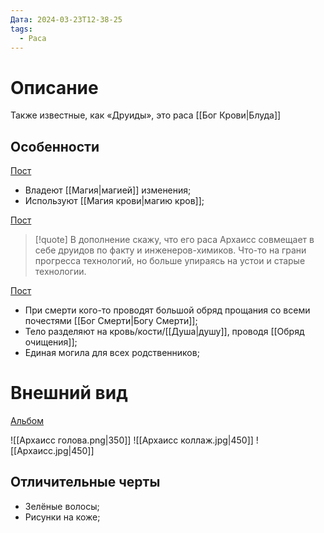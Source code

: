 ```yaml
---
Дата: 2024-03-23T12-38-25
tags:
  - Раса
---
```

# Описание
Также известные, как «Друиды», это раса [[Бог Крови|Блуда]]
## Особенности
[Пост](https://vk.com/wall-159799193_8313)
* Владеют [[Магия|магией]] изменения;
* Используют [[Магия крови|магию кров]];

[Пост](https://vk.com/wall-208978263_502)
>[!quote]
>В дополнение скажу, что его раса Архаисс совмещает в себе друидов по факту и инженеров-химиков. Что-то на грани прогресса технологий, но больше упираясь на устои и старые технологии.

[Пост](https://vk.com/wall-208978263_10273)
* При смерти кого-то проводят большой обряд прощания со всеми почестями [[Бог Смерти|Богу Смерти]];
* Тело разделяют на кровь/кости/[[Душа|душу]], проводя [[Обряд очищения]];
* Единая могила для всех родственников;
# Внешний вид
[Альбом](https://vk.com/album-159799193_282830876)

![[Архаисс голова.png|350]]
![[Архаисс коллаж.jpg|450]]
![[Архаисс.jpg|450]]

## Отличительные черты
* Зелёные волосы;
* Рисунки на коже;